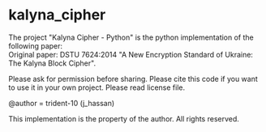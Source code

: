 # kalyna_cipher
The project "Kalyna Cipher - Python" is the python implementation of the following paper:  
Original paper: DSTU 7624:2014 "A New Encryption Standard of Ukraine: The Kalyna Block Cipher".

Please ask for permission before sharing. Please cite this code if you want to use it in your own project. Please read license file.

@author = trident-10 (j_hassan)

This implementation is the property of the author. All rights reserved.
